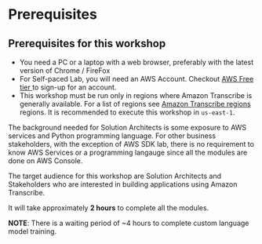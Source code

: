 
# Prerequisites

## Prerequisites for this workshop

*   You need a PC or a laptop with a web browser, preferably with the latest version of Chrome / FireFox
*   For Self-paced Lab, you will need an AWS Account. Checkout [AWS Free tier ](https://aws.amazon.com/free) to sign-up for an account.
*   This workshop must be run only in regions where Amazon Transcribe is generally available. For a list of regions see [Amazon Transcribe regions ](https://docs.aws.amazon.com/general/latest/gr/transcribe.html) regions. It is recommended to execute this workshop in `us-east-1`.

[](#recommended-background)
The background needed for Solution Architects is some exposure to AWS services and Python programming language. For other business stakeholders, with the exception of AWS SDK lab, there is no requirement to know AWS Services or a programming langauge since all the modules are done on AWS Console.

[](#target-audience)
The target audience for this workshop are Solution Architects and Stakeholders who are interested in building applications using Amazon Transcribe.

[](#time-to-complete)
It will take approximately **2 hours** to complete all the modules.

**NOTE**: There is a waiting period of ~4 hours to complete custom language model training.